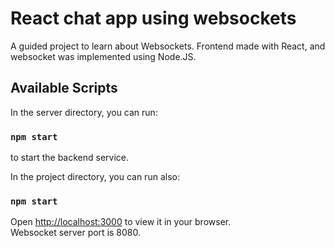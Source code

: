# React chat app using websockets
A guided project to learn about Websockets. 
Frontend made with React, and websocket was implemented using Node.JS. 

## Available Scripts

In the server directory, you can run:
### `npm start`
to start the backend service. 

In the project directory, you can run also:
### `npm start`
Open [http://localhost:3000](http://localhost:3000) to view it in your browser.
<br>
Websocket server port is 8080.
